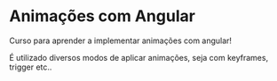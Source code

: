 # Animações com Angular

Curso para aprender a implementar animações com angular!

É utilizado diversos modos de aplicar animações, seja com keyframes, trigger etc..
